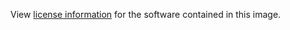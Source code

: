 View [license information](https://github.com/sopel-irc/sopel/blob/master/COPYING) for the software contained in this image.
